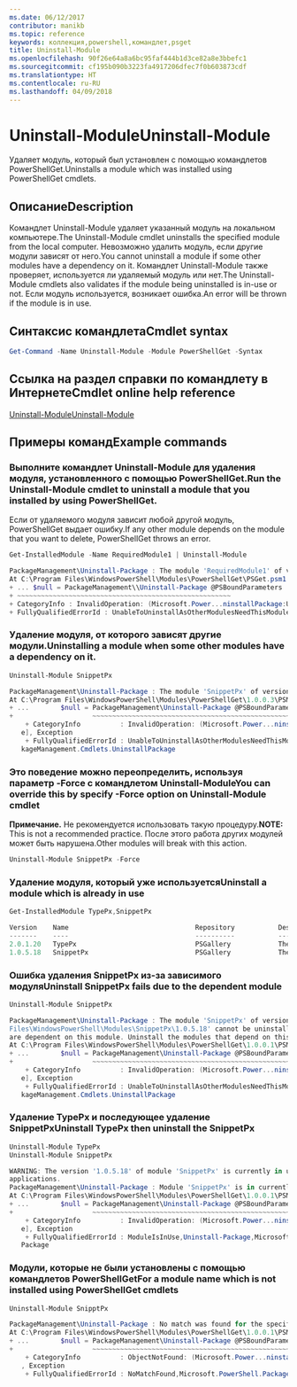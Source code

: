 ```yaml
---
ms.date: 06/12/2017
contributor: manikb
ms.topic: reference
keywords: коллекция,powershell,командлет,psget
title: Uninstall-Module
ms.openlocfilehash: 90f26e64a8a6bc95faf444b1d3ce82a8e3bbefc1
ms.sourcegitcommit: cf195b090b3223fa4917206dfec7f0b603873cdf
ms.translationtype: HT
ms.contentlocale: ru-RU
ms.lasthandoff: 04/09/2018
---
```

# <a name="uninstall-module"></a><span data-ttu-id="25f2b-103">Uninstall-Module</span><span class="sxs-lookup"><span data-stu-id="25f2b-103">Uninstall-Module</span></span>

<span data-ttu-id="25f2b-104">Удаляет модуль, который был установлен с помощью командлетов PowerShellGet.</span><span class="sxs-lookup"><span data-stu-id="25f2b-104">Uninstalls a module which was installed using PowerShellGet cmdlets.</span></span>

## <a name="description"></a><span data-ttu-id="25f2b-105">Описание</span><span class="sxs-lookup"><span data-stu-id="25f2b-105">Description</span></span>

<span data-ttu-id="25f2b-106">Командлет Uninstall-Module удаляет указанный модуль на локальном компьютере.</span><span class="sxs-lookup"><span data-stu-id="25f2b-106">The Uninstall-Module cmdlet uninstalls the specified module from the local computer.</span></span>
<span data-ttu-id="25f2b-107">Невозможно удалить модуль, если другие модули зависят от него.</span><span class="sxs-lookup"><span data-stu-id="25f2b-107">You cannot uninstall a module if some other modules have a dependency on it.</span></span>
<span data-ttu-id="25f2b-108">Командлет Uninstall-Module также проверяет, используется ли удаляемый модуль или нет.</span><span class="sxs-lookup"><span data-stu-id="25f2b-108">The Uninstall-Module cmdlets also validates if the module being uninstalled is in-use or not.</span></span> <span data-ttu-id="25f2b-109">Если модуль используется, возникает ошибка.</span><span class="sxs-lookup"><span data-stu-id="25f2b-109">An error will be thrown if the module is in use.</span></span>

## <a name="cmdlet-syntax"></a><span data-ttu-id="25f2b-110">Синтаксис командлета</span><span class="sxs-lookup"><span data-stu-id="25f2b-110">Cmdlet syntax</span></span>
```powershell
Get-Command -Name Uninstall-Module -Module PowerShellGet -Syntax
```

## <a name="cmdlet-online-help-reference"></a><span data-ttu-id="25f2b-111">Ссылка на раздел справки по командлету в Интернете</span><span class="sxs-lookup"><span data-stu-id="25f2b-111">Cmdlet online help reference</span></span>

[<span data-ttu-id="25f2b-112">Uninstall-Module</span><span class="sxs-lookup"><span data-stu-id="25f2b-112">Uninstall-Module</span></span>](http://go.microsoft.com/fwlink/?LinkId=526864)


## <a name="example-commands"></a><span data-ttu-id="25f2b-113">Примеры команд</span><span class="sxs-lookup"><span data-stu-id="25f2b-113">Example commands</span></span>

###  <a name="run-the-uninstall-module-cmdlet-to-uninstall-a-module-that-you-installed-by-using-powershellget"></a><span data-ttu-id="25f2b-114">Выполните командлет Uninstall-Module для удаления модуля, установленного с помощью PowerShellGet.</span><span class="sxs-lookup"><span data-stu-id="25f2b-114">Run the Uninstall-Module cmdlet to uninstall a module that you installed by using PowerShellGet.</span></span>
<span data-ttu-id="25f2b-115">Если от удаляемого модуля зависит любой другой модуль, PowerShellGet выдает ошибку.</span><span class="sxs-lookup"><span data-stu-id="25f2b-115">If any other module depends on the module that you want to delete, PowerShellGet throws an error.</span></span>
```powershell
Get-InstalledModule -Name RequiredModule1 | Uninstall-Module

PackageManagement\Uninstall-Package : The module 'RequiredModule1' of version '2.5' in module base folder 'C:\Program Files\WindowsPowerShell\Modules\RequiredModule1\2.5' cannot be uninstalled, because one or more other modules 'ModuleWithDependencies2' are dependent on this module. Uninstall the modules that depend on this module before uninstalling module 'RequiredModule1'.
At C:\Program Files\WindowsPowerShell\Modules\PowerShellGet\PSGet.psm1:1303 char:25
+ ... $null = PackageManagement\\Uninstall-Package @PSBoundParameters
+ ~~~~~~~~~~~~~~~~~~~~~~~~~~~~~~~~~~~~~~~~~~~~~~~~~~~~~~
+ CategoryInfo : InvalidOperation: (Microsoft.Power...ninstallPackage:UninstallPackage) [Uninstall-Package], Exception
+ FullyQualifiedErrorId : UnableToUninstallAsOtherModulesNeedThisModule,Uninstall-Package,Microsoft.PowerShell.PackageManagement.Cmdlets.UninstallPackage
```

### <a name="uninstalling-a-module-when-some-other-modules-have-a-dependency-on-it"></a><span data-ttu-id="25f2b-116">Удаление модуля, от которого зависят другие модули.</span><span class="sxs-lookup"><span data-stu-id="25f2b-116">Uninstalling a module when some other modules have a dependency on it.</span></span>

```powershell
Uninstall-Module SnippetPx

PackageManagement\Uninstall-Package : The module 'SnippetPx' of version '1.0.5.18' in module base folder 'C:\ProgramFiles\WindowsPowerShell\Modules\SnippetPx\1.0.5.18' cannot be uninstalled, because one or more other modules 'TypePx' are dependent on this module. Uninstall the modules that depend on this module before uninstalling module 'SnippetPx'.
At C:\Program Files\WindowsPowerShell\Modules\PowerShellGet\1.0.0.3\PSModule.psm1:1803 char:21
+ ...        $null = PackageManagement\Uninstall-Package @PSBoundParameters
+                    ~~~~~~~~~~~~~~~~~~~~~~~~~~~~~~~~~~~~~~~~~~~~~~~~~~~~~~
    + CategoryInfo          : InvalidOperation: (Microsoft.Power...ninstallPackage:UninstallPackage) [Uninstall-Packag
   e], Exception
    + FullyQualifiedErrorId : UnableToUninstallAsOtherModulesNeedThisModule,Uninstall-Package,Microsoft.PowerShell.Pac
   kageManagement.Cmdlets.UninstallPackage
```

### <a name="you-can-override-this-by-specify--force-option-on-uninstall-module-cmdlet"></a><span data-ttu-id="25f2b-117">Это поведение можно переопределить, используя параметр -Force с командлетом Uninstall-Module</span><span class="sxs-lookup"><span data-stu-id="25f2b-117">You can override this by specify -Force option on Uninstall-Module cmdlet</span></span>
<span data-ttu-id="25f2b-118">**Примечание.** Не рекомендуется использовать такую процедуру.</span><span class="sxs-lookup"><span data-stu-id="25f2b-118">**NOTE:** This is not a recommended practice.</span></span> <span data-ttu-id="25f2b-119">После этого работа других модулей может быть нарушена.</span><span class="sxs-lookup"><span data-stu-id="25f2b-119">Other modules will break with this action.</span></span>

```powershell
Uninstall-Module SnippetPx -Force
```

### <a name="uninstall-a-module-which-is-already-in-use"></a><span data-ttu-id="25f2b-120">Удаление модуля, который уже используется</span><span class="sxs-lookup"><span data-stu-id="25f2b-120">Uninstall a module which is already in use</span></span>

```powershell
Get-InstalledModule TypePx,SnippetPx

Version    Name                                Repository           Description
-------    ----                                ----------           -----------
2.0.1.20   TypePx                              PSGallery            The TypePx module adds properties and methods to...
1.0.5.18   SnippetPx                           PSGallery            The SnippetPx module enhances the snippet experi...
```

### <a name="uninstall-snippetpx-fails-due-to-the-dependent-module"></a><span data-ttu-id="25f2b-121">Ошибка удаления SnippetPx из-за зависимого модуля</span><span class="sxs-lookup"><span data-stu-id="25f2b-121">Uninstall SnippetPx fails due to the dependent module</span></span>

```powershell
Uninstall-Module SnippetPx

PackageManagement\Uninstall-Package : The module 'SnippetPx' of version '1.0.5.18' in module base folder 'C:\Program
Files\WindowsPowerShell\Modules\SnippetPx\1.0.5.18' cannot be uninstalled, because one or more other modules 'TypePx'
are dependent on this module. Uninstall the modules that depend on this module before uninstalling module 'SnippetPx'.
At C:\Program Files\WindowsPowerShell\Modules\PowerShellGet\1.0.0.1\PSModule.psm1:1914 char:21
+ ...        $null = PackageManagement\Uninstall-Package @PSBoundParameters
+                    ~~~~~~~~~~~~~~~~~~~~~~~~~~~~~~~~~~~~~~~~~~~~~~~~~~~~~~
    + CategoryInfo          : InvalidOperation: (Microsoft.Power...ninstallPackage:UninstallPackage) [Uninstall-Packag
   e], Exception
    + FullyQualifiedErrorId : UnableToUninstallAsOtherModulesNeedThisModule,Uninstall-Package,Microsoft.PowerShell.Pac
   kageManagement.Cmdlets.UninstallPackage
```

### <a name="uninstall-typepx-then-uninstall-the-snippetpx"></a><span data-ttu-id="25f2b-122">Удаление TypePx и последующее удаление SnippetPx</span><span class="sxs-lookup"><span data-stu-id="25f2b-122">Uninstall TypePx then uninstall the SnippetPx</span></span>

```powershell
Uninstall-Module TypePx
Uninstall-Module SnippetPx

WARNING: The version '1.0.5.18' of module 'SnippetPx' is currently in use. Retry the operation after closing the
applications.
PackageManagement\Uninstall-Package : Module 'SnippetPx' is in currently in use.
At C:\Program Files\WindowsPowerShell\Modules\PowerShellGet\1.0.0.1\PSModule.psm1:1914 char:21
+ ...        $null = PackageManagement\Uninstall-Package @PSBoundParameters
+                    ~~~~~~~~~~~~~~~~~~~~~~~~~~~~~~~~~~~~~~~~~~~~~~~~~~~~~~
    + CategoryInfo          : InvalidOperation: (Microsoft.Power...ninstallPackage:UninstallPackage) [Uninstall-Packag
   e], Exception
    + FullyQualifiedErrorId : ModuleIsInUse,Uninstall-Package,Microsoft.PowerShell.PackageManagement.Cmdlets.Uninstall
   Package
```


### <a name="for-a-module-name-which-is-not-installed-using-powershellget-cmdlets"></a><span data-ttu-id="25f2b-123">Модули, которые не были установлены с помощью командлетов PowerShellGet</span><span class="sxs-lookup"><span data-stu-id="25f2b-123">For a module name which is not installed using PowerShellGet cmdlets</span></span>

```powershell
Uninstall-Module SnipptPx

PackageManagement\Uninstall-Package : No match was found for the specified search criteria and module names 'SnipptPx'.
At C:\Program Files\WindowsPowerShell\Modules\PowerShellGet\1.0.0.1\PSModule.psm1:1914 char:21
+ ...        $null = PackageManagement\Uninstall-Package @PSBoundParameters
+                    ~~~~~~~~~~~~~~~~~~~~~~~~~~~~~~~~~~~~~~~~~~~~~~~~~~~~~~
    + CategoryInfo          : ObjectNotFound: (Microsoft.Power...ninstallPackage:UninstallPackage) [Uninstall-Package]
   , Exception
    + FullyQualifiedErrorId : NoMatchFound,Microsoft.PowerShell.PackageManagement.Cmdlets.UninstallPackage
```